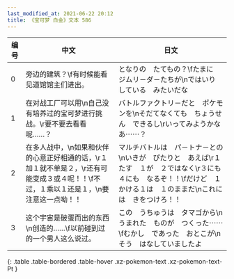 ```yaml
---
last_modified_at: 2021-06-22 20:12
title: 《宝可梦 白金》文本 586
---
```

| 编号 | 中文 | 日文 |
| ---- | ---- | ---- |
| 0 | 旁边的建筑？\f有时候能看见道馆馆主们进出。 | となりの　たてもの？\fたまに　ジムリ－ダ－たちが\nではいり　している　みたいだな |
| 1 | 在对战工厂可以用\n自己没有培养过的宝可梦进行挑战。\r要不要去看看呢……？ | バトルファクトリ－だと　ポケモンを\nそだてなくても　ちょうせん　できるし\rいってみようかなあ⋯⋯？ |
| 2 | 在多人战中，\n如果和伙伴的心意正好相通的话，\r１加１就不单是２，\r还有可能变成３或４呢！！\f不过，１乘以１还是１，\n要注意这一点呦！！ | マルチバトルは　パ－トナ－との\nいきが　ぴたりと　あえば\r１たす　１が　２ではなく\r３にも　４にも　なるぞ！！\fだけど　１かける１は　１のままだ\nこれには　きをつけろ！！ |
| 3 | 这个宇宙是破蛋而出的东西\n创造的……\f以前碰到过的一个男人这么说过。 | この　うちゅうは　タマゴから\nうまれた　ものが　つくった⋯⋯\fむかし　であった　おとこが\nそう　はなしていましたよ |
{: .table .table-bordered .table-hover .xz-pokemon-text .xz-pokemon-text-Pt }